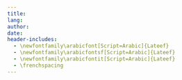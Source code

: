 ```yaml
---
title:
lang:
author:
date:
header-includes:
  - \newfontfamily\arabicfont[Script=Arabic]{Lateef}
  - \newfontfamily\arabicfontsf[Script=Arabic]{Lateef}
  - \newfontfamily\arabicfontit[Script=Arabic]{Lateef}
  - \frenchspacing
---
```

